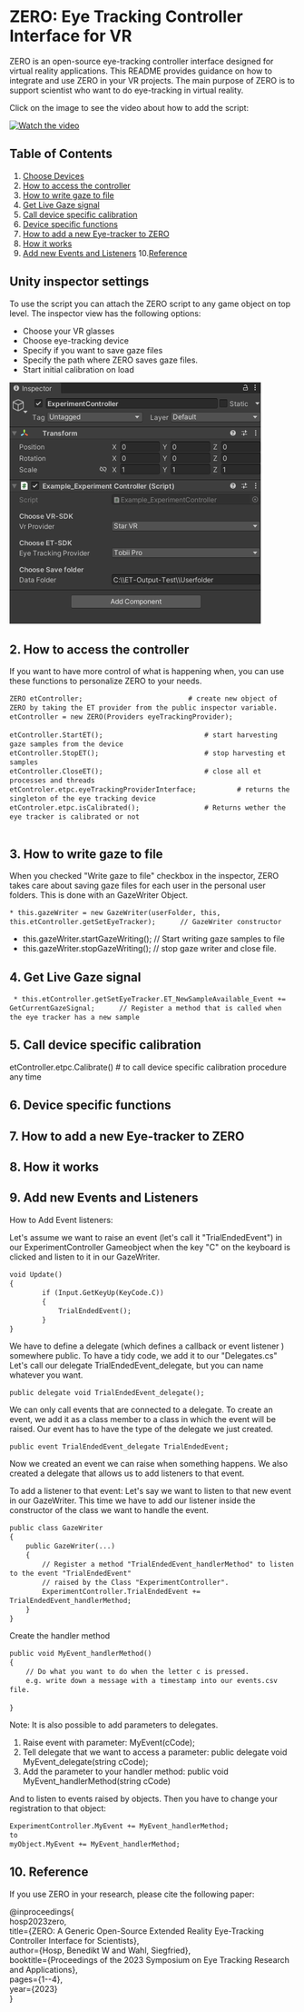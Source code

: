 # ZERO: Eye Tracking Controller Interface for VR

ZERO is an open-source eye-tracking controller interface designed for virtual reality applications. This README provides guidance on how to integrate and use ZERO in your VR projects. The main purpose of ZERO is to support scientist who want to do eye-tracking in virtual reality. 


<!-- blank line -->

Click on the image to see the video about how to add the script:
<!-- blank line -->

[![Watch the video](https://img.youtube.com/vi/k842mTuHbdM/hqdefault.jpg)](https://youtu.be/k842mTuHbdM)

<!-- blank line -->


## Table of Contents
1. [Choose Devices](#1.-eye-tracking-and-vr-devices)
2. [How to access the controller](#2-how-to-access-the-controller)
3. [How to write gaze to file](#3-how-to-write-gaze-to-file)
4. [Get Live Gaze signal](#4-get-live-gaze-signal)
5. [Call device specific calibration](#5-call-device-specific-calibration)
6. [Device specific functions](#6-device-specific-functions)
7. [How to add a new Eye-tracker to ZERO](#6-how-to-add-a-new-eye-tracker-to-zero)
8. [How it works](#7-how-it-works)
9. [Add new Events and Listeners](#9-add-new-events-and-listeners)
10.[Reference](#10-reference)



## Unity inspector settings
To use the script you can attach the ZERO script to any game object on top level.
The inspector view has the following options:
- Choose your VR glasses 
- Choose eye-tracking device
- Specify if you want to save gaze files
- Specify the path where ZERO saves gaze files.
- Start initial calibration on load


![If you choose to use the scripts by attaching them to a game object, you need to specify which VR Headset you use and which EyeTracker.](HowToFiles/ChooseProvider.png "Provider")


## 2. How to access the controller

If you want to have more control of what is happening when, you can use these functions to personalize ZERO to your needs.
```
ZERO etController;							# create new object of ZERO by taking the ET provider from the public inspector variable.
etController = new ZERO(Providers eyeTrackingProvider);		

etController.StartET();							# start harvesting gaze samples from the device
etController.StopET();							# stop harvesting et samples
etController.CloseET();							# close all et processes and threads
etControler.etpc.eyeTrackingProviderInterface;			# returns the singleton of the eye tracking device
etControler.etpc.isCalibrated();				# Returns wether the eye tracker is calibrated or not


```

## 3. How to write gaze to file

When you checked "Write gaze to file" checkbox in the inspector, ZERO takes care about saving gaze files for each user in the personal user folders.
This is done with an GazeWriter Object.

    * this.gazeWriter = new GazeWriter(userFolder, this, this.etController.getSetEyeTracker);      // GazeWriter constructor

   * this.gazeWriter.startGazeWriting();                                                          // Start writing gaze samples to file
   * this.gazeWriter.stopGazeWriting();                                                           // stop gaze writer and close file.

## 4. Get Live Gaze signal

     * this.etController.getSetEyeTracker.ET_NewSampleAvailable_Event += GetCurrentGazeSignal;      // Register a method that is called when the eye tracker has a new sample


## 5. Call device specific calibration

etController.etpc.Calibrate()		# to call device specific calibration procedure any time

## 6. Device specific functions


## 7. How to add a new Eye-tracker to ZERO

## 8. How it works



## 9. Add new Events and Listeners

How to Add Event listeners:

Let's assume we want to raise an event (let's call it "TrialEndedEvent") in our ExperimentController 
Gameobject when the key "C" on the keyboard is clicked and listen to it in our GazeWriter.

```
void Update()
{
		if (Input.GetKeyUp(KeyCode.C))
		{
			TrialEndedEvent();
		}
}
```

We have to define a delegate (which defines a callback or event listener ) somewhere public. 
To have a tidy code, we add it to our "Delegates.cs"
Let's call our delegate TrialEndedEvent_delegate, but you can name whatever you want.

```
public delegate void TrialEndedEvent_delegate();
```

We can only call events that are connected to a delegate. To create an event, 
we add it as a class member to a class in which the event will be raised.
Our event has to have the type of the delegate we just created.

```
public event TrialEndedEvent_delegate TrialEndedEvent;
```

Now we created an event we can raise when something happens.
We also created a delegate that allows us to add listeners to that event.

To add a listener to that event: Let's say we want to listen to that new event in our GazeWriter.
This time we have to add our listener inside the constructor of the class we want to handle the event.

```
public class GazeWriter
{
	public GazeWriter(...)
	{
		// Register a method "TrialEndedEvent_handlerMethod" to listen to the event "TrialEndedEvent"
		// raised by the Class "ExperimentController".
		ExperimentController.TrialEndedEvent += TrialEndedEvent_handlerMethod;
	}
}
```
Create the handler method

```
public void MyEvent_handlerMethod()
{
	// Do what you want to do when the letter c is pressed.
	e.g. write down a message with a timestamp into our events.csv file.
	
}
```


Note: It is also possible to add parameters to delegates.

1. Raise event with parameter: MyEvent(cCode);
2. Tell delegate that we want to access a parameter: public delegate void MyEvent_delegate(string cCode);
3. Add the parameter to your handler method: public void MyEvent_handlerMethod(string cCode)

And to listen to events raised by objects. Then you have to change your registration to that object:

```
ExperimentController.MyEvent += MyEvent_handlerMethod;
to
myObject.MyEvent += MyEvent_handlerMethod;
```

## 10. Reference

If you use ZERO in your research, please cite the following paper: 

@inproceedings{   
  hosp2023zero,   
  title={ZERO: A Generic Open-Source Extended Reality Eye-Tracking Controller Interface for Scientists},   
  author={Hosp, Benedikt W and Wahl, Siegfried},   
  booktitle={Proceedings of the 2023 Symposium on Eye Tracking Research and Applications},   
  pages={1--4},   
  year={2023}   
  }